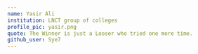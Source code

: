 ```yaml
---
name: Yasir Ali
institution: LNCT group of colleges
profile_pic: yasir.png
quote: The Winner is just a Looser who tried one more time.
github_user: Sye7
---
```

